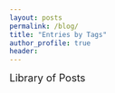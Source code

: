 ```yaml
---
layout: posts
permalink: /blog/
title: "Entries by Tags"
author_profile: true
header:
---
```


<font size="4"><p style='text-align: justify;'>Library of Posts<p>

